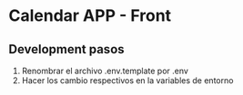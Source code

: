 # Calendar APP - Front

## Development pasos

1. Renombrar el archivo .env.template por .env
2. Hacer los cambio respectivos en la variables de entorno
